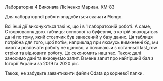 Лабораторна 4
Виконала Лісіченко Мариан. КМ-83

Для лабораторної роботи знадобиться скачати Mongo. 

Всі інші дії виконуються такі ж, що і в 1 лабораторній роботі. А саме,
Створювання двох таблиць: основної та буферної, в котрій знаходяться да ні по тому, який стовпчик був занесений у базу даних. Ця таблиця потрібна для того, щоб потім, наприклад при якомусь вимкненні бд, ми змогли розпочати роботу не щаново, а починаючи з останньої last_row стріки та відновити роботу. Це секономить наш час.
Також далі заносимо дані та вкионуємо запит. В мене запит про найгірший бал з Історії України за 2019 та 2020 рік. 

Також, не забудьте завантижити файли Odata до корневої папки.
